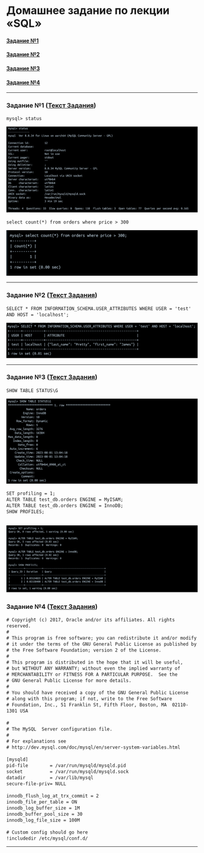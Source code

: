 # Домашнее задание по лекции «SQL»

#### [Задание №1](#задание-1-текст-задания)
#### [Задание №2](#задание-2-текст-задания)
#### [Задание №3](#задание-3-текст-задания)
#### [Задание №4](#задание-4-текст-задания)

---

### Задание №1 ([Текст Задания](https://github.com/netology-code/bd-dev-homeworks/blob/main/06-db-03-mysql/README.md#%D0%B7%D0%B0%D0%B4%D0%B0%D1%87%D0%B0-1))
```mysql
mysql> status
```
![hw-61-1-1.png](assets%2Fimages%2Fhw-61%2Fhw-61-1-1.png)

```mysql
select count(*) from orders where price > 300
```
![hw-61-1-2.png](assets%2Fimages%2Fhw-61%2Fhw-61-1-2.png)

---

### Задание №2 ([Текст Задания](https://github.com/netology-code/bd-dev-homeworks/blob/main/06-db-03-mysql/README.md#%D0%B7%D0%B0%D0%B4%D0%B0%D1%87%D0%B0-2))

```mysql
SELECT * FROM INFORMATION_SCHEMA.USER_ATTRIBUTES WHERE USER = 'test' AND HOST = 'localhost';
```

![hw-61-2-1.png](assets%2Fimages%2Fhw-61%2Fhw-61-2-1.png)

---

### Задание №3 ([Текст Задания](https://github.com/netology-code/bd-dev-homeworks/blob/main/06-db-03-mysql/README.md#%D0%B7%D0%B0%D0%B4%D0%B0%D1%87%D0%B0-3))

```mysql
SHOW TABLE STATUS\G
```

![hw-61-3-1.png](assets%2Fimages%2Fhw-61%2Fhw-61-3-1.png)

```mysql
SET profiling = 1;
ALTER TABLE test_db.orders ENGINE = MyISAM;
ALTER TABLE test_db.orders ENGINE = InnoDB;
SHOW PROFILES;
```

![hw-61-3-2.png](assets%2Fimages%2Fhw-61%2Fhw-61-3-2.png)
---

### Задание №4 ([Текст Задания](https://github.com/netology-code/bd-dev-homeworks/blob/main/06-db-03-mysql/README.md#%D0%B7%D0%B0%D0%B4%D0%B0%D1%87%D0%B0-4))

```
# Copyright (c) 2017, Oracle and/or its affiliates. All rights reserved.
#
# This program is free software; you can redistribute it and/or modify
# it under the terms of the GNU General Public License as published by
# the Free Software Foundation; version 2 of the License.
#
# This program is distributed in the hope that it will be useful,
# but WITHOUT ANY WARRANTY; without even the implied warranty of
# MERCHANTABILITY or FITNESS FOR A PARTICULAR PURPOSE.  See the
# GNU General Public License for more details.
#
# You should have received a copy of the GNU General Public License
# along with this program; if not, write to the Free Software
# Foundation, Inc., 51 Franklin St, Fifth Floor, Boston, MA  02110-1301 USA

#
# The MySQL  Server configuration file.
#
# For explanations see
# http://dev.mysql.com/doc/mysql/en/server-system-variables.html

[mysqld]
pid-file        = /var/run/mysqld/mysqld.pid
socket          = /var/run/mysqld/mysqld.sock
datadir         = /var/lib/mysql
secure-file-priv= NULL

innodb_flush_log_at_trx_commit = 2
innodb_file_per_table = ON
innodb_log_buffer_size = 1M
innodb_buffer_pool_size = 30
innodb_log_file_size = 100M

# Custom config should go here
!includedir /etc/mysql/conf.d/
```

---
